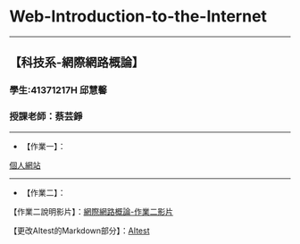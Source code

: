 # Web-Introduction-to-the-Internet
---
【科技系-網際網路概論】
---
### 學生:41371217H 邱慧馨
### 授課老師：蔡芸錚
---

* 【作業一】：

[個人網站](https://huixinnn77.github.io/Web-Introduction-to-the-Internet/)

---

* 【作業二】：

【作業二說明影片】：[網際網路概論-作業二影片](https://youtu.be/PEIvJHiSeyk)

【更改AItest的Markdown部分】：[AItest](AItest.tsx)

